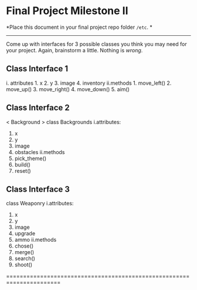 # Final Project Milestone II

*Place this document in your final project repo folder `/etc`. *

***

Come up with interfaces for 3 possible classes you think you may need for your project. Again, brainstorm a little. Nothing is *wrong*.

## Class Interface 1

<Player>
  i. attributes
    1. x
    2. y
    3. image
    4. inventory
  ii.methods
    1. move_left()
    2. move_up()
    3. move_right()
    4. move_down()
    5. aim()


## Class Interface 2

< Background >
class Backgrounds
i.attributes:
1. x
2. y
3. image
4. obstacles
ii.methods
1. pick_theme()
2. build()
3. reset()


## Class Interface 3
class Weaponry
i.attributes:
  1. x
  2. y
  3. image
  4. upgrade
  5. ammo
ii.methods
  1. chose()
  2. merge()
  3. search()
  4. shoot()
   
======================================================================
